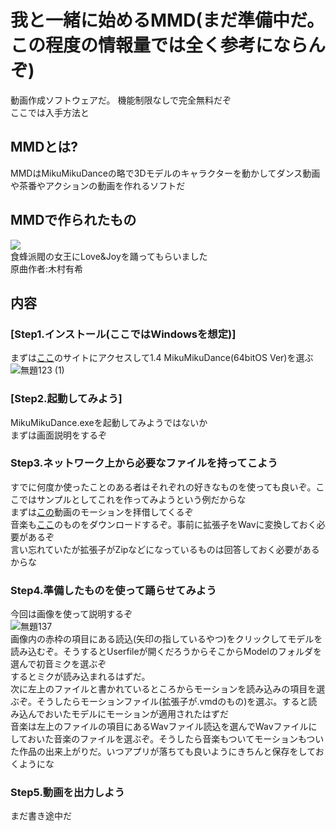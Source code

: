 # 我と一緒に始めるMMD(まだ準備中だ。この程度の情報量では全く参考にならんぞ)
動画作成ソフトウェアだ。
機能制限なしで完全無料だぞ  
ここでは入手方法と
## MMDとは?
MMDはMikuMikuDanceの略で3Dモデルのキャラクターを動かしてダンス動画や茶番やアクションの動画を作れるソフトだ

## MMDで作られたもの
[![](https://img.youtube.com/vi/T_ILzu65L20/0.jpg)](https://www.youtube.com/watch?v=T_ILzu65L20)  
食蜂派閥の女王にLove&Joyを踊ってもらいました  
原曲作者:木村有希

## 内容
### [Step1.インストール(ここではWindowsを想定)]
まずは[ここ](https://sites.google.com/view/vpvp/)のサイトにアクセスして1.4 MikuMikuDance(64bitOS Ver)を選ぶ  
![無題123 (1)](https://github.com/user-attachments/assets/18c4382d-94d7-42db-bf04-45193a49ead8)

### [Step2.起動してみよう]
MikuMikuDance.exeを起動してみようではないか  
まずは画面説明をするぞ
### Step3.ネットワーク上から必要なファイルを持ってこよう
すでに何度か使ったことのある者はそれぞれの好きなものを使っても良いぞ。ここではサンプルとしてこれを作ってみようという例だからな  
まずは[この](https://www.nicovideo.jp/watch/sm35666874)動画のモーションを拝借してくるぞ   
音楽も[ここ]()のものをダウンロードするぞ。事前に拡張子をWavに変換しておく必要があるぞ  
言い忘れていたが拡張子がZipなどになっているものは回答しておく必要があるからな
### Step4.準備したものを使って踊らせてみよう
今回は画像を使って説明するぞ  
![無題137](https://github.com/user-attachments/assets/186f79bd-5b9f-463e-9ae1-9b8cabe6332d)  
画像内の赤枠の項目にある読込(矢印の指しているやつ)をクリックしてモデルを読み込むぞ。そうするとUserfileが開くだろうからそこからModelのフォルダを選んで初音ミクを選ぶぞ  
するとミクが読み込まれるはずだ。  
次に左上のファイルと書かれているところからモーションを読み込みの項目を選ぶぞ。そうしたらモーションファイル(拡張子が.vmdのもの)を選ぶ。すると読み込んでおいたモデルにモーションが適用されたはずだ  
音楽は左上のファイルの項目にあるWavファイル読込を選んでWavファイルにしておいた音楽のファイルを選ぶぞ。そうしたら音楽もついてモーションもついた作品の出来上がりだ。いつアプリが落ちても良いようにきちんと保存をしておくようにな
### Step5.動画を出力しよう
まだ書き途中だ
